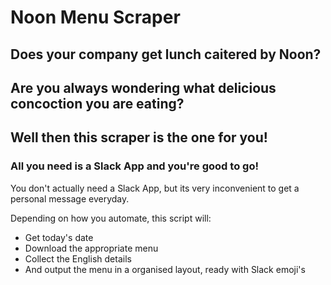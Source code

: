 # Noon Menu Scraper

## Does your company get lunch caitered by Noon?
## Are you always wondering what delicious concoction you are eating?
## Well then this scraper is the one for you!
### All you need is a Slack App and you're good to go! 
You don't actually need a Slack App, but its very inconvenient to get a personal message everyday.

Depending on how you automate, this script will: 
- Get today's date
- Download the appropriate menu
- Collect the English details
- And output the menu in a organised layout, ready with Slack emoji's
